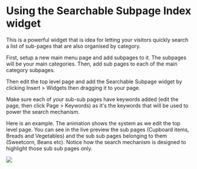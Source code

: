 # Using the Searchable Subpage Index widget

This is a powerful widget that is idea for letting your visitors quickly search a list of sub-pages that are also organised by category. 

First, setup a new main menu page and add subpages to it. The subpages will be your main categories. Then, add sub pages to each of the main category subpages. 

Then edit the top level page and add the Searchable Subpage widget by clicking Insert > Widgets then dragging it to your page.

Make sure each of your sub-sub pages have keywords added (edit the page, then click Page > Keywords) as it's the keywords that will be used to power the search mechanism. 

Here is an example. The animation shows the system as we edit the top level page. You can see in the live preview the sub pages (Cupboard items, Breads and Vegetables) and the sub sub pages belonging to them (Sweetcorn, Beans etc). Notice how the search mechanism is designed to highlight those sub sub pages only. 

<img src="help.php?img=searchable-subpage-index.gif" />